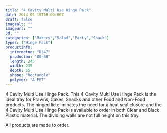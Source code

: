 ```yaml
---
title: "4 Cavity Multi Use Hinge Pack"
date: 2014-03-18T00:00:00Z
draft: false
imagealt: ""
imageurl: ""
3d: ""
categories: ["Bakery","Salad","Party","Snack"]
types: ["Hinge Pack"]
productinfo:
  internetno: "D347"
  productno: "00-68"
  length: 245
  width: 235
  depth: 55
  shape: "Rectangle"
  polymer: "A-PET"
---
```

4 Cavity Multi Use Hinge Pack. This 4 Cavity Multi Use Hinge Pack is the ideal tray for Prawns, Cakes, Snacks and other Food and Non-Food products. The hinged lid eliminates the need for a heat seal closure and the 4 Cavity Multi Use Hinge Pack is available to order in both Clear and Black Plastic material. The dividing walls are not full height on this tray.

All products are made to order.